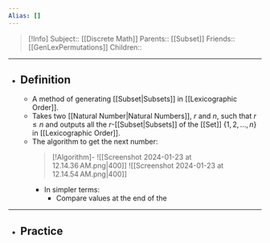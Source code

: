 ```yaml
---
Alias: []
---
```

> [!Info]
> Subject:: [[Discrete Math]]
> Parents:: [[Subset]]
> Friends:: [[GenLexPermutations]]
> Children:: 
---
- ## Definition
	- A method of generating [[Subset|Subsets]] in [[Lexicographic Order]].
	- Takes two [[Natural Number|Natural Numbers]], $r$ and $n$, such that $r \leq n$ and outputs all the $r$-[[Subset|Subsets]] of the [[Set]] $\{ 1,2,\dots,n \}$ in [[Lexicographic Order]].
	- The algorithm to get the next number:
	  > [!Algorithm]-
	  > ![[Screenshot 2024-01-23 at 12.14.36 AM.png|400]]
	  > ![[Screenshot 2024-01-23 at 12.14.54 AM.png|400]]
		- In simpler terms:
			- Compare values at the end of the 
---
- ## Practice